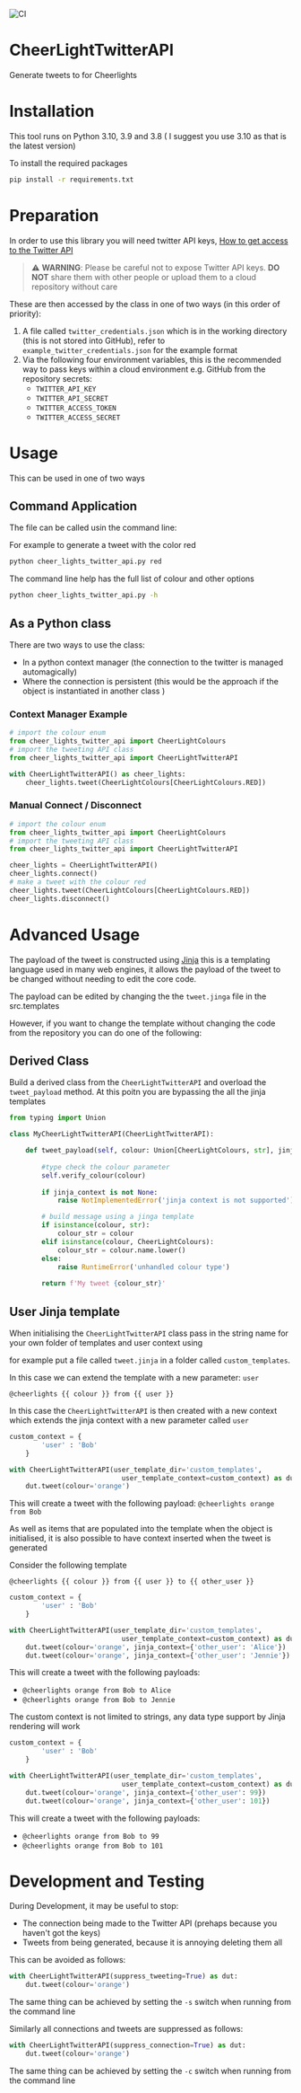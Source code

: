 ![CI](https://github.com/krcb197/PeakRDL-python/actions/workflows/action.yaml/badge.svg)

# CheerLightTwitterAPI
Generate tweets to for Cheerlights

# Installation

This tool runs on Python 3.10, 3.9 and 3.8 ( I suggest you use 3.10 as that is the latest version)

To install the required packages 

```bash
pip install -r requirements.txt
```

# Preparation

In order to use this library you will need twitter API keys, [How to get access to the Twitter API](https://developer.twitter.com/en/docs/twitter-api/getting-started/getting-access-to-the-twitter-api)

> :warning: **WARNING**: Please be careful not to expose Twitter API keys. **DO NOT** share them with other people or upload them to a cloud repository without care 

These are then accessed by the class in one of two ways (in this order of priority):

1. A file called ```twitter_credentials.json``` which is in the working directory (this is not 
   stored into GitHub), refer to ```example_twitter_credentials.json``` for the example format
2. Via the following four environment variables, this is the recommended way to pass keys within a
   cloud environment e.g. GitHub from the repository secrets:
      - ```TWITTER_API_KEY```
      - ```TWITTER_API_SECRET```
      - ```TWITTER_ACCESS_TOKEN```
      - ```TWITTER_ACCESS_SECRET```

# Usage

This can be used in one of two ways

## Command Application

The file can be called usin the command line:

For example to generate a tweet with the color red
```bash
python cheer_lights_twitter_api.py red
```
The command line help has the full list of colour and other options
```bash
python cheer_lights_twitter_api.py -h
```

## As a Python class

There are two ways to use the class:
- In a python context manager (the connection to the twitter is managed automagically)
- Where the connection is persistent (this would be the approach if the object is instantiated in
  another class )

### Context Manager Example
```python
# import the colour enum
from cheer_lights_twitter_api import CheerLightColours
# import the tweeting API class
from cheer_lights_twitter_api import CheerLightTwitterAPI

with CheerLightTwitterAPI() as cheer_lights:
    cheer_lights.tweet(CheerLightColours[CheerLightColours.RED])

```

### Manual Connect / Disconnect
```python
# import the colour enum
from cheer_lights_twitter_api import CheerLightColours
# import the tweeting API class
from cheer_lights_twitter_api import CheerLightTwitterAPI

cheer_lights = CheerLightTwitterAPI()
cheer_lights.connect()
# make a tweet with the colour red
cheer_lights.tweet(CheerLightColours[CheerLightColours.RED])
cheer_lights.disconnect()

```

# Advanced Usage

The payload of the tweet is constructed using [Jinja](https://jinja.palletsprojects.com/en/3.0.x/)
this is a templating language used in many web engines, it allows the payload of the tweet to
be changed without needing to edit the core code.

The payload can be edited by changing the the ```tweet.jinga``` file in the src.templates

However, if you want to change the template without changing the code from the repository you 
can do one of the following:

## Derived Class

Build a derived class from the ```CheerLightTwitterAPI``` and overload the ```tweet_payload```
method. At this poitn you are bypassing the all the jinja templates

```python
from typing import Union

class MyCheerLightTwitterAPI(CheerLightTwitterAPI):

    def tweet_payload(self, colour: Union[CheerLightColours, str], jinja_context) -> str:
       
        #type check the colour parameter
        self.verify_colour(colour)
        
        if jinja_context is not None:
            raise NotImplementedError('jinja context is not supported')

        # build message using a jinga template
        if isinstance(colour, str):
            colour_str = colour
        elif isinstance(colour, CheerLightColours):
            colour_str = colour.name.lower()
        else:
            raise RuntimeError('unhandled colour type')
       
        return f'My tweet {colour_str}'
```

## User Jinja template

When initialising the ```CheerLightTwitterAPI``` class pass in the string name for your own 
folder of templates and user context using 

for example put a file called ```tweet.jinja``` in a folder called ```custom_templates```. 

In this case we can extend the template with a new parameter: ```user```

```jinja
@cheerlights {{ colour }} from {{ user }}
```

In this case the ```CheerLightTwitterAPI``` is then created with a new context which extends
the jinja context with a new parameter called ```user```

```python
custom_context = {
        'user' : 'Bob'
    }

with CheerLightTwitterAPI(user_template_dir='custom_templates',
                            user_template_context=custom_context) as dut:
    dut.tweet(colour='orange')
```
This will create a tweet with the following payload: `@cheerlights orange from Bob`

As well as items that are populated into the template when the object is initialised, it is 
also possible to have context inserted when the tweet is generated

Consider the following template

```jinja
@cheerlights {{ colour }} from {{ user }} to {{ other_user }}
```

```python
custom_context = {
        'user' : 'Bob'
    }

with CheerLightTwitterAPI(user_template_dir='custom_templates',
                            user_template_context=custom_context) as dut:
    dut.tweet(colour='orange', jinja_context={'other_user': 'Alice'})
    dut.tweet(colour='orange', jinja_context={'other_user': 'Jennie'})
```

This will create a tweet with the following payloads:
- `@cheerlights orange from Bob to Alice`
- `@cheerlights orange from Bob to Jennie`

The custom context is not limited to strings, any data type support by Jinja rendering will work

```python
custom_context = {
        'user' : 'Bob'
    }

with CheerLightTwitterAPI(user_template_dir='custom_templates',
                            user_template_context=custom_context) as dut:
    dut.tweet(colour='orange', jinja_context={'other_user': 99})
    dut.tweet(colour='orange', jinja_context={'other_user': 101})
```

This will create a tweet with the following payloads:
- `@cheerlights orange from Bob to 99`
- `@cheerlights orange from Bob to 101`

# Development and Testing

During Development, it may be useful to stop:
- The connection being made to the Twitter API (prehaps because you haven't got the keys)
- Tweets from being generated, because it is annoying deleting them all

This can be avoided as follows:
```python
with CheerLightTwitterAPI(suppress_tweeting=True) as dut:
    dut.tweet(colour='orange')
```

The same thing can be achieved by setting the ```-s``` switch when running from the command line

Similarly all connections and tweets are suppressed as follows:

```python
with CheerLightTwitterAPI(suppress_connection=True) as dut:
    dut.tweet(colour='orange')
```

The same thing can be achieved by setting the ```-c``` switch when running from the command line




